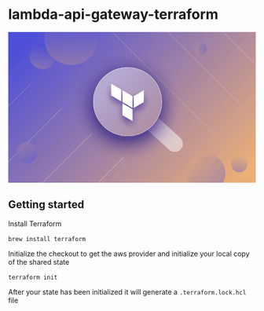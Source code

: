 # lambda-api-gateway-terraform
![Image](images/logo/IMG.png "Terraform")
## Getting started
Install Terraform
```
brew install terraform
```

Initialize the checkout to get the aws provider and initialize your local copy of the shared state
```
terraform init
```
After your state has been initialized it will generate a `.terraform.lock.hcl` file
